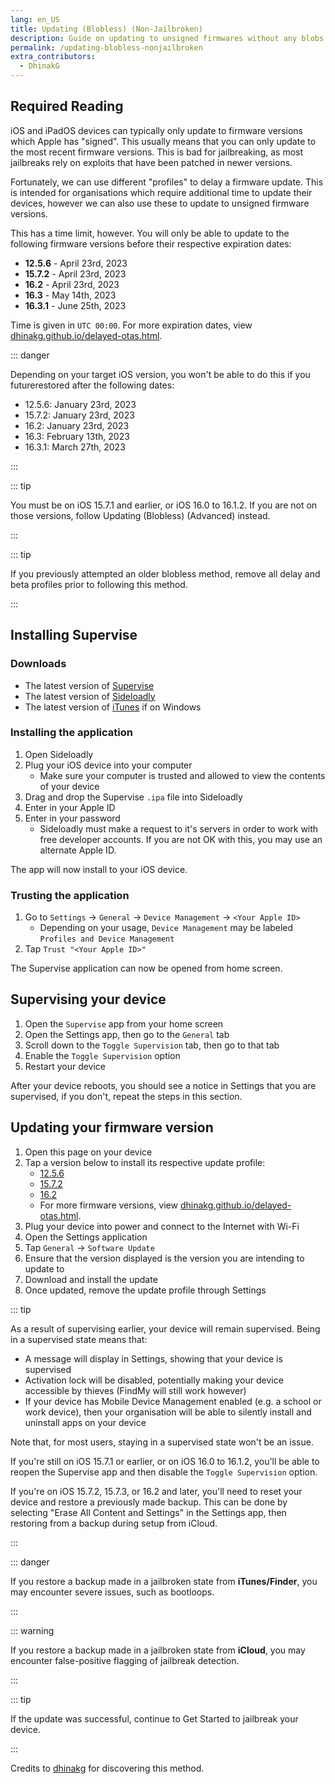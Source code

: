 ```yaml
---
lang: en_US
title: Updating (Blobless) (Non-Jailbroken)
description: Guide on updating to unsigned firmwares without any blobs using Delay profiles.
permalink: /updating-blobless-nonjailbroken
extra_contributors:
  - DhinakG
---
```


## Required Reading

iOS and iPadOS devices can typically only update to firmware versions which Apple has "signed". This usually means that you can only update to the most recent firmware versions. This is bad for jailbreaking, as most jailbreaks rely on exploits that have been patched in newer versions.

Fortunately, we can use different "profiles" to delay a firmware update. This is intended for organisations which require additional time to update their devices, however we can also use these to update to unsigned firmware versions.

This has a time limit, however. You will only be able to update to the following firmware versions before their respective expiration dates:

- **12.5.6** - April 23rd, 2023
- **15.7.2** - April 23rd, 2023
- **16.2** - April 23rd, 2023
- **16.3** - May 14th, 2023
- **16.3.1** - June 25th, 2023

Time is given in `UTC 00:00`. For more expiration dates, view [dhinakg.github.io/delayed-otas.html](https://dhinakg.github.io/delayed-otas.html).

::: danger

Depending on your target iOS version, you won't be able to do this if you futurerestored after the following dates:

  - 12.5.6: January 23rd, 2023
  - 15.7.2: January 23rd, 2023
  - 16.2: January 23rd, 2023
  - 16.3: February 13th, 2023
  - 16.3.1: March 27th, 2023

:::

::: tip

You must be on iOS 15.7.1 and earlier, or iOS 16.0 to 16.1.2. If you are not on those versions, follow <router-link to="/updating-blobless-advanced">Updating (Blobless) (Advanced)</router-link> instead.

:::

::: tip

If you previously attempted an older blobless method, remove all delay and beta profiles prior to following this method.

:::

## Installing Supervise

### Downloads

- The latest version of [Supervise](https://cdn.discordapp.com/attachments/925909162666373140/1076743371793629204/Supervise.ipa)
- The latest version of [Sideloadly](https://sideloadly.io/)
- The latest version of [iTunes](https://www.apple.com/itunes/download/win32) if on Windows

### Installing the application

1. Open Sideloadly
1. Plug your iOS device into your computer
    - Make sure your computer is trusted and allowed to view the contents of your device
1. Drag and drop the Supervise `.ipa` file into Sideloadly
1. Enter in your Apple ID
1. Enter in your password
    - Sideloadly must make a request to it's servers in order to work with free developer accounts. If you are not OK with this, you may use an alternate Apple ID.

The app will now install to your iOS device.

### Trusting the application

1. Go to `Settings` -> `General` -> `Device Management` -> `<Your Apple ID>`
    - Depending on your usage, `Device Management` may be labeled `Profiles and Device Management`
1. Tap `Trust "<Your Apple ID>"`

The Supervise application can now be opened from home screen.

## Supervising your device

1. Open the `Supervise` app from your home screen
1. Open the Settings app, then go to the `General` tab
1. Scroll down to the `Toggle Supervision` tab, then go to that tab
1. Enable the `Toggle Supervision` option
1. Restart your device

After your device reboots, you should see a notice in Settings that you are supervised, if you don't, repeat the steps in this section.

## Updating your firmware version

1. Open this page on your device
1. Tap a version below to install its respective update profile:
    - [12.5.6](/assets/files/delay_12_5_6.mobileconfig)
    - [15.7.2](/assets/files/delay_15_7_2.mobileconfig)
    - [16.2](/assets/files/delay_16_2.mobileconfig)
    - For more firmware versions, view [dhinakg.github.io/delayed-otas.html](https://dhinakg.github.io/delayed-otas.html).
1. Plug your device into power and connect to the Internet with Wi-Fi
1. Open the Settings application
1. Tap `General` -> `Software Update`
1. Ensure that the version displayed is the version you are intending to update to
1. Download and install the update
1. Once updated, remove the update profile through Settings

::: tip

As a result of supervising earlier, your device will remain supervised. Being in a supervised state means that:

- A message will display in Settings, showing that your device is supervised
- Activation lock will be disabled, potentially making your device accessible by thieves (FindMy will still work however)
- If your device has Mobile Device Management enabled (e.g. a school or work device), then your organisation will be able to silently install and uninstall apps on your device

Note that, for most users, staying in a supervised state won't be an issue.

If you're still on iOS 15.7.1 or earlier, or on iOS 16.0 to 16.1.2, you'll be able to reopen the Supervise app and then disable the `Toggle Supervision` option.

If you're on iOS 15.7.2, 15.7.3, or 16.2 and later, you'll need to reset your device and restore a previously made backup. This can be done by selecting "Erase All Content and Settings" in the Settings app, then restoring from a backup during setup from iCloud.

:::

::: danger

If you restore a backup made in a jailbroken state from **iTunes/Finder**, you may encounter severe issues, such as bootloops.

:::

::: warning

If you restore a backup made in a jailbroken state from **iCloud**, you may encounter false-positive flagging of jailbreak detection. 

:::

::: tip

If the update was successful, continue to <router-link to="/get-started">Get Started</router-link> to jailbreak your device.

:::

Credits to [dhinakg](https://github.com/dhinakg/) for discovering this method.
